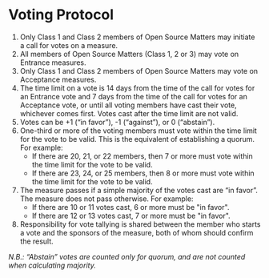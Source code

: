 # Voting Protocol

1. Only Class 1 and Class 2 members of Open Source Matters may initiate a call for
   votes on a measure.
2. All members of Open Source Matters (Class 1, 2 or 3) may vote on Entrance
   measures.
3. Only Class 1 and Class 2 members of Open Source Matters may vote on Acceptance
   measures.
4. The time limit on a vote is 14 days from the time of the call for votes for an
   Entrance vote and 7 days from the time of the call for votes for an Acceptance
   vote, or until all voting members have cast their vote, whichever comes first.
   Votes cast after the time limit are not valid.
5. Votes can be +1 (“in favor”), -1 (“against”), or 0 (“abstain”).
6. One-third or more of the voting members must vote within the time limit for the
   vote to be valid. This is the equivalent of establishing a quorum. For example:
      - If there are 20, 21, or 22 members, then 7 or more must vote within the
        time limit for the vote to be valid.
      - If there are 23, 24, or 25 members, then 8 or more must vote within the
        time limit for the vote to be valid.
7. The measure passes if a simple majority of the votes cast are “in favor”. The
   measure does not pass otherwise. For example:
      - If there are 10 or 11 votes cast, 6 or more must be "in favor".
      - If there are 12 or 13 votes cast, 7 or more must be "in favor".
8. Responsibility for vote tallying is shared between the member who starts a vote
   and the sponsors of the measure, both of whom should confirm the result.

_N.B.: “Abstain” votes are counted only for quorum, and are not counted when calculating majority._
